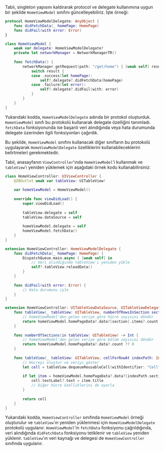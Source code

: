 Tabii, singleton yapısını kaldırarak protocol ve delegate kullanımına uygun bir şekilde `HomeViewModel` sınıfını güncelleyebiliriz. İşte örneği:

```swift
protocol HomeViewModelDelegate: AnyObject {
    func didFetchData(_ homePage: HomePage)
    func didFail(with error: Error)
}

class HomeViewModel {
    weak var delegate: HomeViewModelDelegate?
    private let networkManager = NetworkManagerTR()
    
    func fetchData() {
        networkManager.getRequest(path: "/get/home") { [weak self] result in
            switch result {
            case .success(let homePage):
                self?.delegate?.didFetchData(homePage)
            case .failure(let error):
                self?.delegate?.didFail(with: error)
            }
        }
    }
}
```

Yukarıdaki kodda, `HomeViewModelDelegate` adında bir protokol oluşturduk. `HomeViewModel` sınıfı bu protokolü kullanarak delegate özelliğini tanımladı. `fetchData` fonksiyonunda ise başarılı veri alındığında veya hata durumunda delegate üzerinden ilgili fonksiyonları çağırdık.

Bu şekilde, `HomeViewModel` sınıfını kullanacak diğer sınıfların bu protokolü uygulayarak `HomeViewModelDelegate` özelliklerini kullanabileceklerini belirtmeleri gerekmektedir.

Tabii, anasayfanın `ViewController`'ında `HomeViewModel`'i kullanmak ve `tableView`'ı yeniden yüklemek için aşağıdaki örnek kodu kullanabilirsiniz:

```swift
class HomeViewController: UIViewController {
    @IBOutlet weak var tableView: UITableView!
    
    var homeViewModel = HomeViewModel()
    
    override func viewDidLoad() {
        super.viewDidLoad()
        
        tableView.delegate = self
        tableView.dataSource = self
        
        homeViewModel.delegate = self
        homeViewModel.fetchData()
    }
}

extension HomeViewController: HomeViewModelDelegate {
    func didFetchData(_ homePage: HomePage) {
        DispatchQueue.main.async { [weak self] in
            // Veri alındığında tableView'ı yeniden yükle
            self?.tableView.reloadData()
        }
    }
    
    func didFail(with error: Error) {
        // Hata durumunu işle
    }
}

extension HomeViewController: UITableViewDataSource, UITableViewDelegate {
    func tableView(_ tableView: UITableView, numberOfRowsInSection section: Int) -> Int {
        // homeViewModel'den gelen veriye göre hücre sayısını döndür
        return homeViewModel.homePageData?.data?[section].items?.count ?? 0
    }
    
    func numberOfSections(in tableView: UITableView) -> Int {
        // homeViewModel'den gelen veriye göre bölüm sayısını döndür
        return homeViewModel.homePageData?.data?.count ?? 0
    }
    
    func tableView(_ tableView: UITableView, cellForRowAt indexPath: IndexPath) -> UITableViewCell {
        // Hücreyi oluştur ve veriyi göster
        let cell = tableView.dequeueReusableCell(withIdentifier: "Cell", for: indexPath)
        
        if let item = homeViewModel.homePageData?.data?[indexPath.section].items?[indexPath.row] {
            cell.textLabel?.text = item.title
            // Diğer hücre özelliklerini de ayarla
        }
        
        return cell
    }
}
```

Yukarıdaki kodda, `HomeViewController` sınıfında `HomeViewModel` örneği oluşturulur ve `tableView`'ın yeniden yüklenmesi için `HomeViewModelDelegate` protokolü uygulanır. `HomeViewModel`'in `fetchData` fonksiyonu çağrıldığında, veri alındığında `didFetchData` fonksiyonu tetiklenir ve `tableView` yeniden yüklenir. `tableView`'ın veri kaynağı ve delegesi de `HomeViewController` sınıfında uygulanır.
